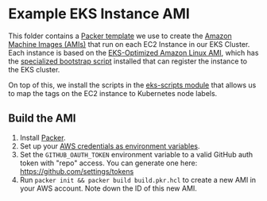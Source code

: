 # Example EKS Instance AMI

This folder contains a [Packer template](https://www.packer.io/) we use to create the [Amazon Machine Images
(AMIs)](http://docs.aws.amazon.com/AWSEC2/latest/UserGuide/AMIs.html) that run on each EC2 Instance in our EKS Cluster.
Each instance is based on the [EKS-Optimized Amazon Linux AMI](https://docs.aws.amazon.com/eks/latest/userguide/eks-optimized-ami.html),
which has the [specialized bootstrap script](https://github.com/awslabs/amazon-eks-ami/blob/master/files/bootstrap.sh)
installed that can register the instance to the EKS cluster.

On top of this, we install the scripts in the [eks-scripts module](/modules/eks-scripts) that allows us to map the tags
on the EC2 instance to Kubernetes node labels.

## Build the AMI

1. Install [Packer](https://www.packer.io/).
1. Set up your [AWS credentials as environment variables](https://www.packer.io/docs/builders/amazon.html).
1. Set the `GITHUB_OAUTH_TOKEN` environment variable to a valid GitHub auth token with "repo" access. You can generate
   one here: https://github.com/settings/tokens
1. Run `packer init && packer build build.pkr.hcl` to create a new AMI in your AWS account. Note down the ID of this new AMI.

